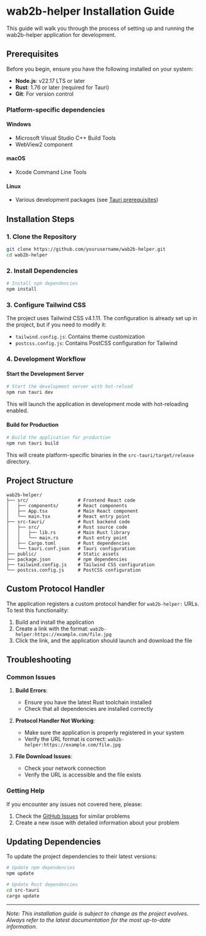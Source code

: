 # wab2b-helper Installation Guide

This guide will walk you through the process of setting up and running the wab2b-helper application for development.

## Prerequisites

Before you begin, ensure you have the following installed on your system:

- **Node.js**: v22.17 LTS or later
- **Rust**: 1.76 or later (required for Tauri)
- **Git**: For version control

### Platform-specific dependencies

#### Windows

- Microsoft Visual Studio C++ Build Tools
- WebView2 component

#### macOS

- Xcode Command Line Tools

#### Linux

- Various development packages (see [Tauri prerequisites](https://tauri.app/v1/guides/getting-started/prerequisites))

## Installation Steps

### 1. Clone the Repository

```bash
git clone https://github.com/yourusername/wab2b-helper.git
cd wab2b-helper
```

### 2. Install Dependencies

```bash
# Install npm dependencies
npm install
```

### 3. Configure Tailwind CSS

The project uses Tailwind CSS v4.1.11. The configuration is already set up in the project, but if you need to modify it:

- `tailwind.config.js`: Contains theme customization
- `postcss.config.js`: Contains PostCSS configuration for Tailwind

### 4. Development Workflow

#### Start the Development Server

```bash
# Start the development server with hot-reload
npm run tauri dev
```

This will launch the application in development mode with hot-reloading enabled.

#### Build for Production

```bash
# Build the application for production
npm run tauri build
```

This will create platform-specific binaries in the `src-tauri/target/release` directory.

## Project Structure

```text
wab2b-helper/
├── src/                  # Frontend React code
│   ├── components/       # React components
│   ├── App.tsx           # Main React component
│   └── main.tsx          # React entry point
├── src-tauri/            # Rust backend code
│   ├── src/              # Rust source code
│   │   ├── lib.rs        # Main Rust library
│   │   └── main.rs       # Rust entry point
│   ├── Cargo.toml        # Rust dependencies
│   └── tauri.conf.json   # Tauri configuration
├── public/               # Static assets
├── package.json          # npm dependencies
├── tailwind.config.js    # Tailwind CSS configuration
└── postcss.config.js     # PostCSS configuration
```

## Custom Protocol Handler

The application registers a custom protocol handler for `wab2b-helper:` URLs. To test this functionality:

1. Build and install the application
2. Create a link with the format: `wab2b-helper:https://example.com/file.jpg`
3. Click the link, and the application should launch and download the file

## Troubleshooting

### Common Issues

1. **Build Errors**:
   - Ensure you have the latest Rust toolchain installed
   - Check that all dependencies are installed correctly

2. **Protocol Handler Not Working**:
   - Make sure the application is properly registered in your system
   - Verify the URL format is correct: `wab2b-helper:https://example.com/file.jpg`

3. **File Download Issues**:
   - Check your network connection
   - Verify the URL is accessible and the file exists

### Getting Help

If you encounter any issues not covered here, please:

1. Check the [GitHub Issues](https://github.com/yourusername/wab2b-helper/issues) for similar problems
2. Create a new issue with detailed information about your problem

## Updating Dependencies

To update the project dependencies to their latest versions:

```bash
# Update npm dependencies
npm update

# Update Rust dependencies
cd src-tauri
cargo update
```

---

*Note: This installation guide is subject to change as the project evolves. Always refer to the latest documentation for the most up-to-date information.*
